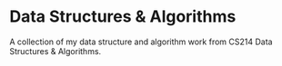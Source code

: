 # Data Structures & Algorithms
A collection of my data structure and algorithm work from CS214 Data Structures & Algorithms.
